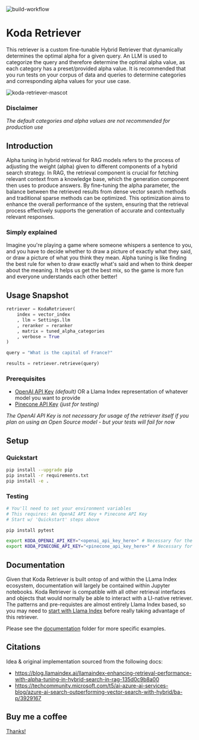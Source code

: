 ![build-workflow](https://github.com/no-dice-io/koda-retriever/actions/workflows/python-app.yml/badge.svg) 

# Koda Retriever
This retriever is a custom fine-tunable Hybrid Retriever that dynamically determines the optimal alpha for a given query.
An LLM is used to categorize the query and therefore determine the optimal alpha value, as each category has a preset/provided alpha value.
It is recommended that you run tests on your corpus of data and queries to determine categories and corresponding alpha values for your use case.

![koda-retriever-mascot](https://i.imgur.com/224ocIw.jpeg)

### Disclaimer
*The default categories and alpha values are not recommended for production use*

## Introduction
Alpha tuning in hybrid retrieval for RAG models refers to the process of adjusting the weight (alpha) given to different components of a hybrid search strategy. In RAG, the retrieval component is crucial for fetching relevant context from a knowledge base, which the generation component then uses to produce answers. By fine-tuning the alpha parameter, the balance between the retrieved results from dense vector search methods and traditional sparse methods can be optimized. This optimization aims to enhance the overall performance of the system, ensuring that the retrieval process effectively supports the generation of accurate and contextually relevant responses.

### Simply explained
Imagine you're playing a game where someone whispers a sentence to you, and you have to decide whether to draw a picture of exactly what they said, or draw a picture of what you think they mean. Alpha tuning is like finding the best rule for when to draw exactly what's said and when to think deeper about the meaning. It helps us get the best mix, so the game is more fun and everyone understands each other better!

## Usage Snapshot

```python
retriever = KodaRetriever(
    index = vector_index
    , llm = Settings.llm
    , reranker = reranker
    , matrix = tuned_alpha_categories
    , verbose = True
)

query = "What is the capital of France?"

results = retriever.retrieve(query)
```

### Prerequisites
- [OpenAI API Key](https://platform.openai.com/overview)  *(default)* OR a Llama Index representation of whatever model you want to provide
- [Pinecone API Key](https://www.pinecone.io/) *(just for testing)*

*The OpenAI API Key is not necessary for usage of the retriever itself if you plan on using an Open Source model - but your tests will fail for now*

## Setup

### Quickstart
```bash
pip install --upgrade pip
pip install -r requirements.txt
pip install -e .
```

### Testing

```bash
# You'll need to set your environment variables
# This requires: An OpenAI API Key + Pinecone API Key
# Start w/ 'Quickstart' steps above

pip install pytest

export KODA_OPENAI_API_KEY="<openai_api_key_here>" # Necessary for the retriever itself
export KODA_PINECONE_API_KEY="<pinecone_api_key_here>" # Necessary for the retriever itself
```

## Documentation
Given that Koda Retriever is built ontop of and within the LLama Index ecosystem, documentation will largely be contained within Jupyter notebooks. Koda Retriever is compatible with all other retrieval interfaces and objects that would normally be able to interact with a LI-native retriever. The patterns and pre-requistes are almost entirely Llama Index based, so you may need to [start with Llama Index](https://docs.llamaindex.ai/en/stable/module_guides/querying/retriever/root.html) before really taking advantage of this retriever.

Please see the [documentation](./docs/) folder for more specific examples.

## Citations
Idea & original implementation sourced from the following docs:
- https://blog.llamaindex.ai/llamaindex-enhancing-retrieval-performance-with-alpha-tuning-in-hybrid-search-in-rag-135d0c9b8a00
- https://techcommunity.microsoft.com/t5/ai-azure-ai-services-blog/azure-ai-search-outperforming-vector-search-with-hybrid/ba-p/3929167

## Buy me a coffee 

[Thanks!](https://www.buymeacoffee.com/nodice)
